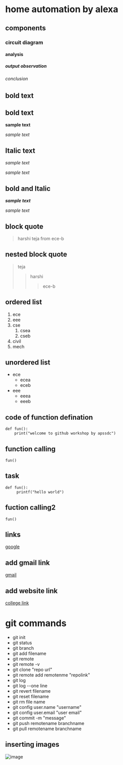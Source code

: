 # home automation by alexa
## components
### circuit diagram 
#### analysis
##### output observation
###### conclusion
## bold text
## bold text
**sample text**

_sample text_
## Italic text
*sample text*

_sample text_
## bold and Italic
**_sample text_**

_*sample text*_
## block quote
> harshi teja from ece-b

## nested block quote
> teja
>> harshi
>>> ece-b

## ordered list
1. ece
2. eee
3. cse
   1. csea
   2. cseb
4. civil
5. mech

## unordered list
- ece
    * ecea
    * eceb
 - eee
     + eeea
     + eeeb

## code of function defination
```
def fun():
    print("welcome to github workshop by apssdc")
```
## function calling
`
fun()
`
## task 
```
def fun():
     printf("hello world")
```
## fuction calling2
`
fun()
`

## links
[google](https://www.google.com/)

## add gmail link
[gmail](venkataharshitha496@gmail.com)
## add website link
[college link](www.kitsanna.com)
# git commands
- git init
- git status
- git branch
- git add filename
- git remote
- git remote -v
- git clone "repo url"
- git remote add remotenme "repolink" 
- git log
- git log --one line
- git revert filename
- git reset filename
- git rm file name
- git config user.name "username"
- git config user.email "user email"
- git commit -m "message"
- git push remotename branchname
- git pull remotename branchname
## inserting images
![image](https://github.com/harshi496/markdownsyntax-2.git)




